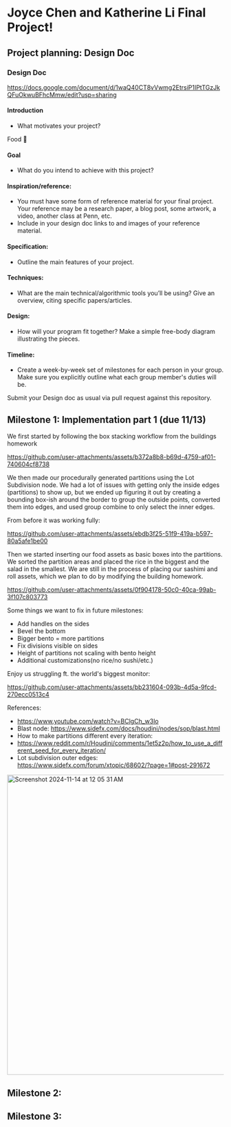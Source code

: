 # Joyce Chen and Katherine Li Final Project!

## Project planning: Design Doc

### Design Doc
https://docs.google.com/document/d/1waQ40CT8vVwmg2EtrsiP1IPtTGzJkQFuOkwuBFhcMmw/edit?usp=sharing

#### Introduction
- What motivates your project?

Food 🙂

#### Goal
- What do you intend to achieve with this project?

#### Inspiration/reference:
- You must have some form of reference material for your final project. Your reference may be a research paper, a blog post, some artwork, a video, another class at Penn, etc.  
- Include in your design doc links to and images of your reference material.

#### Specification:
- Outline the main features of your project.

#### Techniques:
- What are the main technical/algorithmic tools you’ll be using? Give an overview, citing specific papers/articles.

#### Design:
- How will your program fit together? Make a simple free-body diagram illustrating the pieces.

#### Timeline:
- Create a week-by-week set of milestones for each person in your group. Make sure you explicitly outline what each group member's duties will be.

Submit your Design doc as usual via pull request against this repository.
## Milestone 1: Implementation part 1 (due 11/13)

We first started by following the box stacking workflow from the buildings homework

https://github.com/user-attachments/assets/b372a8b8-b69d-4759-af01-740604cf8738

We then made our procedurally generated partitions using the Lot Subdivision node. We had a lot of issues with getting only the inside edges (partitions) to show up, but we ended up figuring it out by creating a bounding box-ish around the border to group the outside points, converted them into edges, and used group combine to only select the inner edges.

From before it was working fully:

https://github.com/user-attachments/assets/ebdb3f25-51f9-419a-b597-80a5afe1be00

Then we started inserting our food assets as basic boxes into the partitions. We sorted the partition areas and placed the rice in the biggest and the salad in the smallest. We are still in the process of placing our sashimi and roll assets, which we plan to do by modifying the building homework.

https://github.com/user-attachments/assets/0f904178-50c0-40ca-99ab-3f107c803773

Some things we want to fix in future milestones:
- Add handles on the sides
- Bevel the bottom
- Bigger bento = more partitions
- Fix divisions visible on sides
- Height of partitions not scaling with bento height
- Additional customizations(no rice/no sushi/etc.)

Enjoy us struggling ft. the world's biggest monitor:

https://github.com/user-attachments/assets/bb231604-093b-4d5a-9fcd-270ecc0513c4

References:
- https://www.youtube.com/watch?v=BClgCh_w3lo
- Blast node: https://www.sidefx.com/docs/houdini/nodes/sop/blast.html
- How to make partitions different every iteration:
- https://www.reddit.com/r/Houdini/comments/1et5z2p/how_to_use_a_different_seed_for_every_iteration/
- Lot subdivision outer edges: https://www.sidefx.com/forum/xtopic/68602/?page=1#post-291672
  
<img width="696" alt="Screenshot 2024-11-14 at 12 05 31 AM" src="https://github.com/user-attachments/assets/863bdf38-0a0f-4b04-878c-267610cc7f6f">

## Milestone 2: 



## Milestone 3:


